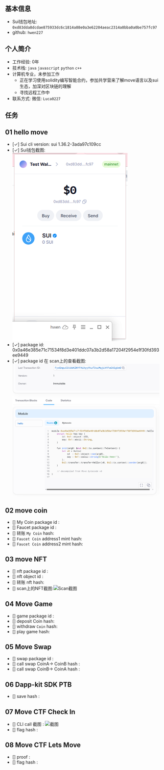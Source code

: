 ## 基本信息
- Sui钱包地址: `0xd83dda8dcdae875933dc6c1814a08e0a3e62204aeac2314a0bba0a0be757fc97`
- github: `hwen227`

## 个人简介
- 工作经验: 0年
- 技术栈: `java` `javascript` `python` `c++`
- 计算机专业，未参加工作
    - 正在学习使用solidity编写智能合约，参加共学营来了解move语言以及sui生态，加深对区块链的理解
    - 寻找远程工作中
- 联系方式: 微信: `Luca0227` 

## 任务

##   01 hello move  
- [✓] Sui cli version: sui 1.36.2-3ada97c109cc
- [✓] Sui钱包截图: ![Sui钱包截图](./images/task1_wallet.png)
- [✓] package id: 0x0a46e385e71c71534f8d3e401ddc07a3b2d58a17204f2954e1f30fd393ee9449
- [✓] package id 在 scan上的查看截图:![Scan截图](./images/task1_code.png)

##   02 move coin
- [] My Coin package id : 
- [] Faucet package id : 
- [] 转账 `My Coin` hash:
- [] `Faucet Coin` address1 mint hash:
- [] `Faucet Coin` address2 mint hash:

##   03 move NFT
- [] nft package id :
- [] nft object id : 
- [] 转账 nft  hash:
- [] scan上的NFT截图:![Scan截图](./images/你的图片地址)

##   04 Move Game
- [] game package id :
- [] deposit Coin hash:
- [] withdraw `Coin` hash:
- [] play game hash:

##   05 Move Swap
- [] swap package id :
- [] call swap CoinA-> CoinB  hash :
- [] call swap CoinB-> CoinA  hash :

##   06 Dapp-kit SDK PTB
- [] save hash :

##   07 Move CTF Check In
- [] CLI call 截图 : ![截图](./images/你的图片地址)
- [] flag hash :

##   08 Move CTF Lets Move
- [] proof : 
- [] flag hash :
